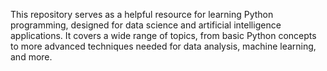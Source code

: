 This repository serves as a helpful resource for learning Python programming, designed for data science and artificial intelligence applications. It covers a wide range of topics, from basic Python concepts to more advanced techniques needed for data analysis, machine learning, and more.

